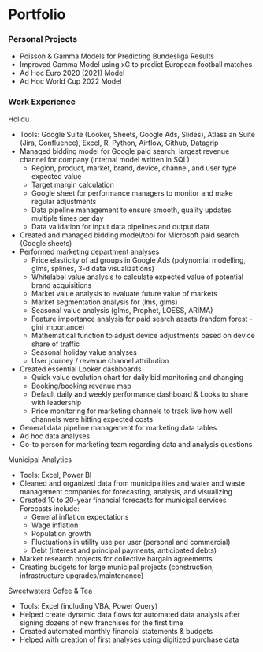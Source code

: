 # Portfolio

### Personal Projects
- Poisson & Gamma Models for Predicting Bundesliga Results
- Improved Gamma Model using xG to predict European football matches
- Ad Hoc Euro 2020 (2021) Model
- Ad Hoc World Cup 2022 Model

### Work Experience
Holidu
- Tools: Google Suite (Looker, Sheets, Google Ads, Slides), Atlassian Suite (Jira, Confluence), Excel, R, Python, Airflow, Github, Datagrip
- Managed bidding model for Google paid search, largest revenue channel for company (internal model written in SQL)
  - Region, product, market, brand, device, channel, and user type expected value
  - Target margin calculation
  - Google sheet for performance managers to monitor and make regular adjustments
  - Data pipeline management to ensure smooth, quality updates multiple times per day
  - Data validation for input data pipelines and output data
- Created and managed bidding model/tool for Microsoft paid search (Google sheets)
- Performed marketing department analyses
  - Price elasticity of ad groups in Google Ads (polynomial modelling, glms, splines, 3-d data visualizations)
  - Whitelabel value analysis to calculate expected value of potential brand acquisitions
  - Market value analysis to evaluate future value of markets
  - Market segmentation analysis for (lms, glms)
  - Seasonal value analysis (glms, Prophet, LOESS, ARIMA)
  - Feature importance analysis for paid search assets (random forest - gini importance)
  - Mathematical function to adjust device adjustments based on device share of traffic
  - Seasonal holiday value analyses
  - User journey / revenue channel attribution
- Created essential Looker dashboards
  - Quick value evolution chart for daily bid monitoring and changing
  - Booking/booking revenue map
  - Default daily and weekly performance dashboard & Looks to share with leadership
  - Price monitoring for marketing channels to track live how well channels were hitting expected costs
- General data pipeline management for marketing data tables
- Ad hoc data analyses
- Go-to person for marketing team regarding data and analysis questions

Municipal Analytics
- Tools: Excel, Power BI
- Cleaned and organized data from municipalities and water and waste management companies for forecasting, analysis, and visualizing
- Created 10 to 20-year financial forecasts for municipal services
  Forecasts include:
  - General inflation expectations
  - Wage inflation
  - Population growth
  - Fluctuations in utility use per user (personal and commercial)
  - Debt (interest and principal payments, anticipated debts)
- Market research projects for collective bargain agreements
- Creating budgets for large municipal projects (construction, infrastructure upgrades/maintenance)

Sweetwaters Cofee & Tea
- Tools: Excel (including VBA, Power Query)
- Helped create dynamic data flows for automated data analysis after signing dozens of new franchises for the first time
- Created automated monthly financial statements & budgets
- Helped with creation of first analyses using digitized purchase data

 
